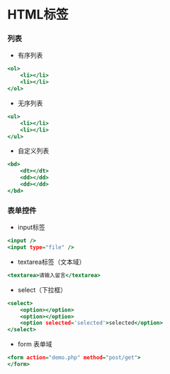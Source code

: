# HTML标签

### 列表
- 有序列表
```.html
<ol>
    <li></li>
    <li></li>
</ol>
```
- 无序列表
```.html
<ul>
    <li></li>
    <li></li>
</ul>
```
- 自定义列表
```.html
<bd>
    <dt></dt>
    <dd></dd>
    <dd></dd>
</bd>
```

### 表单控件

- input标签
```.html
<input />
<input type="file" />
```

- textarea标签（文本域）
```.html
<textarea>请输入留言</textarea>
```

- select（下拉框）
```.html
<select>
    <option></option>
    <option></option>
    <option selected='selected'>selected</option>
</select>
```

- form 表单域
```.html
<form action="demo.php" method="post/get">
</form>
```